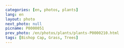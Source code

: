 ```yaml
---
categories: [en, photos, plants]
lang: en
layout: photo
next_photo: null
picname: P0000051
prev_photo: /en/photos/plants/plants-P0000210.html
tags: [Bishop Cap, Grass, Trees]
---
```

